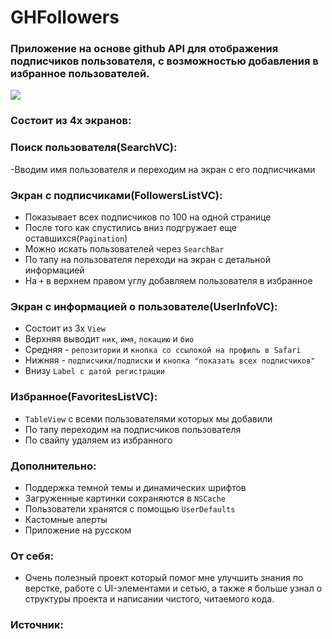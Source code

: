 # GHFollowers
### Приложение на основе github API для отображения подписчиков пользователя, с возможностью добавления в избранное пользователей.

<!--![](https://i.ibb.co/bsZphHL/white-mode.png)

![](https://i.ibb.co/4mB5nLZ/dark3.jpg)-->

![](https://i.ibb.co/zx6c5yp/Screenshot-2024-05-07-at-19-30-58.png)

### Состоит из 4х экранов:
### Поиск пользователя(SearchVC):
-Вводим имя пользователя и переходим на экран с его подписчиками

### Экран с подписчиками(FollowersListVC):

- Показывает всех подписчиков по 100 на одной странице
- После того как спустились вниз подгружает еще оставшихся(``Pagination``)
- Можно искать пользователей через ``SearchBar``
- По тапу на пользователя переходи на экран с детальной информацией
- На ``+`` в верхнем правом углу добавляем пользователя в избранное

### Экран с информацией о пользователе(UserInfoVC):
- Состоит из 3х ``View``
- Верхняя выводит ``ник``, ``имя``, ``локацию`` и ``био`` 
- Средняя - ``репозитории`` и ``кнопка со ссылокой на профиль в Safari``
- Нижняя - ``подписчики/подписки`` и ``кнопка "показать всех подписчиков"``
- Внизу ``Label с датой регистрации``

### Избранное(FavoritesListVC):
- ``TableView`` с всеми пользователями которых мы добавили
- По тапу переходим на подписчиков пользователя
- По свайпу удаляем из избранногo

### Дополнительно:
- Поддержка темной темы и динамических шрифтов
- Загруженные картинки сохраняются в ``NSCache``
- Пользователи хранятся с помощью ``UserDefaults``
- Кастомные алерты
- Приложение на русском 

### От себя:
- Очень полезный проект который помог мне улучшить знания по верстке, работе с UI-элементами и сетью, а также я больше узнал о структуры проекта и написании чистого, читаемого кода.

### Источник:
<!--[Sean Allen - IOS Dev Job Interview Home Project](https://seanallen.teachable.com/p/take-home)-->
